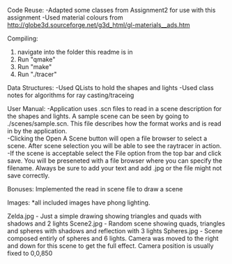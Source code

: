 Code Reuse: 
-Adapted some classes from Assignment2 for use with this assignment
-Used material colours from http://globe3d.sourceforge.net/g3d_html/gl-materials__ads.htm

Compiling:
1. navigate into the folder this readme is in
2. Run "qmake"
3. Run "make"
4. Run "./tracer"

Data Structures:
-Used QLists to hold the shapes and lights
-Used class notes for algorithms for ray casting/traceing

User Manual:
-Application uses .scn files to read in a scene description for the shapes and lights.  A sample scene
can be seen by going to ./scenes/sample.scn.  This file describes how the format works and is read in by the application.  
-Clicking the Open A Scene button will open a file browser to select a scene.  After scene selection you will be able to see the raytracer in action.  
-If the scene is acceptable select the File option from the top bar and click save.  You will be preseneted with a file browser where you can specify the filename.  Always be sure to add your text and add .jpg or the file might not save correctly.

Bonuses:
Implemented the read in scene file to draw a scene

Images:
*all included images have phong lighting.

Zelda.jpg - Just a simple drawing showing triangles and quads with shadows and 2 lights
Scene2.jpg - Random scene showing quads, triangles and spheres with shadows and reflection with 3 lights
Spheres.jpg - Scene composed entirly of spheres and 6 lights.  Camera was moved to the right and down for this scene to get the full effect.  Camera position is usually fixed to 0,0,850